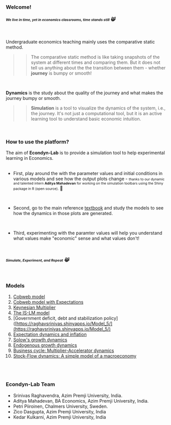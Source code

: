 

### Welcome!


##### <span style="font-size: 10.9px;"> _We live in time, yet in economics classrooms, time stands still_ </span>😸
<br>

Undergraduate economics teaching mainly uses the comparative static method.

>>The comparative static method is like taking snapshots of the system at different times and comparing them. But it does not tell us anything about the the transition between them - whether **journey** is bumpy or smooth! 

<br> 

**Dynamics** is the study about the quality of the journey and what makes the journey bumpy or smooth. 


>> **Simulation** is a tool to visualize the dynamics of the system, i.e., the journey. It's not just a computational tool, but it is an active learning tool to understand basic economic intuition. 
<br>


### How to use the platform?

The aim of **Econdyn-Lab** is to provide a simulation tool to help experimental learning in Economics.
<br>
<br> 
* First, play around the with the parameter values and initial conditions in various models and see how the output plots change - <span style="font-size: 10.75px;">  thanks to our dynamic and talented intern **Aditya Mahadevan** for working on the simulation toolbars using the Shiny package in R (open source).</span> 🫡
<br> 

* Second, go to the main reference [textbook](https://www.routledge.com/An-Introduction-to-Economic-Dynamics-Modelling-Analysis-and-Simulation/Raghavendra-Piiroinen/p/book/9780367341893?srsltid=AfmBOope-Gqo9JJP0K0daIguN1U2Ox5amZjuKVKVRzDjAiF5-Zh0tF22) and study the models to see how the dynamics in those plots are generated.
<br>

* Third, experimenting with the paramter values will help you understand what values make "economic" sense and what values don't!

<br>


##### <span style="font-size: 10.9px;"> _Simulate, Experiment, and Repeat_ </span> 😹
<br> 

### Models

1. [Cobweb model](https://raghavsrinivas.shinyapps.io/Model_1/)
2. [Cobweb model with Expectations](https://raghavsrinivas.shinyapps.io/Model_2/)
3. [Keynesian Multiplier](https://raghavsrinivas.shinyapps.io/Model_3/)
4. [The IS-LM model](https://raghavsrinivas.shinyapps.io/Model_4/)
5. [Government deficit, debt and stabilization policy]([https://raghavsrinivas.shinyapps.io/Model_5/](https://raghavsrinivas.shinyapps.io/Model_5/)
6. [Expectation dynamics and inflation](https://aditya04.shinyapps.io/Model_6/)
7. [Solow's growth dynamics](https://aditya04.shinyapps.io/Model_7/)
8. [Endogenous growth dynamics](https://adityam2004.shinyapps.io/Model_8/)
9. [Business cycle: Multiplier-Accelerator dynamics](https://aditya04.shinyapps.io/Model_9/)
10. [Stock-Flow dynamics: A simple model of a macroeconomy](https://aditya04.shinyapps.io/Model_10/)
<br>


<br>
 
### Econdyn-Lab Team 

* Srinivas Raghavendra,
Azim Premji University, India.
* Aditya Mahadevan, BA Economics, Azim Premji University, India. 
* Petri Piiroinen,
Chalmers University, Sweden.
* Zico Dasgupta, Azim Premji University, India
* Kedar Kulkarni, Azim Premji University, India
